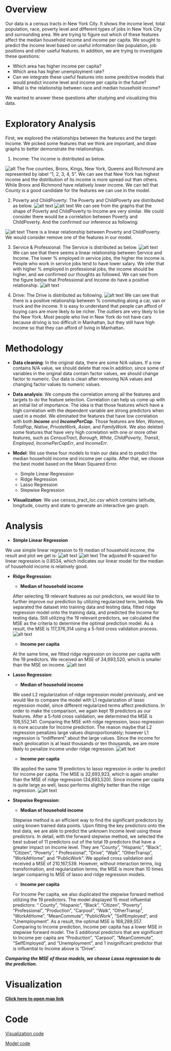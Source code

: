 # Overview
  Our data is a census tracts in New York City. It shows the income level, total population, race, poverty level and different types of jobs in New York City and surrounding area. We are trying to figure out which of these features affect the median household income and income per capita. We sought to predict the income level based on useful information like population, job positions and other useful features. In addition, we are trying to investigate these questions:
  - Which area has higher income per capita?
  - Which area has higher unemployment rate?
  - Can we integrate these useful features into some predictive models that would predict income level and income per capita in the future?
  - What is the relationship between race and median household income?

  We wanted to answer these questions after studying and visualizing this data.

# Exploratory Analysis
First, we explored the relationships between the features and the target: Income. We picked some features that we think are important, and draw graphs to better demonstrate the relationships. 

1) Income: The income is distributed as below.
  
![alt](https://i.imgur.com/0RmZxp9.png)
The five counties, Bronx, Kings, New York, Queens and Richmond are represented by label “1, 2, 3, 4, 5”. We can see that New York has highest income and the distribution of its income is more spread out than others. While Bronx and Richmond have relatively lower income. We can tell that County is a good candidate for the features we can use in the model.

2) Poverty and ChildPoverty: The Poverty and ChildPoverty are distributed as below.
![alt text](https://i.imgur.com/FoQQdtr.png)
![alt text](https://i.imgur.com/Km5oqIz.png)
We can see from the graphs that the shape of Poverty and ChildPoverty to Income are very similar. We could consider there would be a correlation between Poverty and ChildPoverty. And the confirmed our inference as following:

![alt text](https://i.imgur.com/C95WzQv.png)
There is a linear relationship between Poverty and ChildPoverty. We would consider remove one of the features in our model.

3) Service & Professional: The Service is distributed as below.
![alt text](https://i.imgur.com/0FRB7rY.png)
We can see that there seems a linear relationship between Service and Income. The lower % employed in service jobs, the higher the income is. People who work in service jobs tend to have lower salary. We infer that with higher % employed in professional jobs, the income should be higher, and we confirmed our thoughts as followed. We can see from the figure below that Professional and Income do have a positive relationship.
![alt text](https://i.imgur.com/o4t62r7.png)

4) Drive: The Drive is distributed as following.
![alt text](https://i.imgur.com/xA68cJi.png)
We can see that there is a positive relationship between % commuting along a car, van or truck and the income. It is easy to understand that people can afford of buying cars are more likely to be richer. The outliers are very likely to be the New York. Most people who live in New York do not have cars because driving is too difficult in Manhattan, but they still have high income so that they can afford of living in Manhattan.


# Methodology
  - **Data cleaning**: In the original data, there are some N/A values. If a row contains N/A value, we should delete that row.In addition, since some of variables in the original data contain factor values, we should change factor to numeric. Our data is clean after removing N/A values and changing factor values to numeric values.

  - **Data analysis**: We compute the correlation among all the features and targets to do the feature selection. Correlation can help us come up with an initial list of importance. The idea is that those features which have a high correlation with the dependent variable are strong predictors when used in a model. We eliminated the features that have low correlation with both **_Income_** and **_IncomePerCap_**. Those features are _Men_, _Women_, _TotalPop_, _Native_, _PrivateWork_, _Asian_, and _FamilyWork_. We also deleted some features that have very high correlation with one or more other features, such as _CensusTract_, _Borough_, _White_, _ChildPoverty_, _Transit_, _Employed_, _IncomePerCapErr_, and _IncomeErr_.

  - **Model**: We use these four models to train our data and to predict the median household income and income per capita. After that, we choose the best model based on the Mean Squared Error.
    - Simple Linear Regression
    - Ridge Regression
    - Lasso Regression
    - Stepwise Regression<br />
    
  - **Visualization**: We use census_tract_loc.csv which contains latitude, longitude, county and state to generate an interactive geo graph.

# Analysis

  - **Simple Linear Regression**
  
  We use simple linear regression to fit median of household income, the result and plot we get is:
![alt text](https://i.imgur.com/jHPqtOL.png)
![alt text](https://i.imgur.com/E2ta2uE.png)
The adjusted R-squared for linear regression is 0.8534, which indicates our linear model for the median of household income is relatively good.

  - **Ridge Regression**:
  
    - **Median of household income**
    
    After selecting 19 relevant features as our predictors, we would like to further improve our prediction by utilizing regularized term, lambda. We separated the dataset into training data and testing data, fitted ridge regression model onto the training data, and predicted the Income for testing data. Still utilizing the 19 relevant predictors,  we calculated the MSE as the criteria to determine the optimal prediction model. As a result, the MSE is 117,376,314 using a 5-fold cross validation process. 
    ![alt text](https://i.imgur.com/8wURzU0.png)
    
    - **Income per capita**
    
    At the same time, we fitted ridge regression on income per capita with the 19 predictors. We received an MSE of 34,693,520, which is smaller than the MSE on income. 
    ![alt text](https://i.imgur.com/TVLpCe9.png)
    
  - **Lasso Regression**:
    - **Median of household income**
    
    We used L2 regularization of ridge regression model previously, and we would like to compare the model with L1 regularization of lasso regression model, since different regularized terms affect predictions. In order to make the comparison, we again kept 19 predictors as our features. After a 5-fold cross validation, we determined the MSE is 106,552,141. Comparing the MSE with ridge regression, lasso regression is more accurate for Income prediction. The reason maybe that L2 regression penalizes large values disproportionately; however L1 regression is “indifferent” about the large values. Since the income for each geolocation is at least thousands or ten thousands, we are more likely to penalize income under ridge regression.
    ![alt text](https://i.imgur.com/KPP4uRE.png)
    
    - **Income per capita**
    
    We applied the same 19 predictors to lasso regression in order to predict for income per capita. The MSE is 32,693,923, which is again smaller than the MSE of ridge regression (34,693,520). Since income per capita is quite large as well, lasso performs slightly better than the ridge regression. 
    ![alt text](https://i.imgur.com/SqwLS6F.png)
    
  - **Stepwise Regression**:
  
    - **Median of household income**
    
    Stepwise method is an efficient way to find the significant predictors by using known trained data points. Upon fitting the key predictors onto the test data, we are able to predict the unknown Income level using these predictors. In detail, with the forward stepwise method, we selected the best subset of 11 predictors out of the total 19 predictors that have a greater impact on Income level. They are “County”,  “Hispanic”,  “Black”, “Citizen”,  “Poverty”, “ Professional”, “Drive”, “Walk”, “OtherTransp”, “WorkAtHome”,  and “PublicWork”. We applied cross validation and received a MSE of 210,167,539. However, without interaction terms, log transformation, and regularization terms, the MSE is more than 10 times larger comparing to MSE of lasso and ridge regression models. 
    
    - **Income per capita**
    
    For Income Per capita, we also duplicated the stepwise forward method utilizing the 19 predictors. The model displayed 15 most influential predictors: “ County”, “Hispanic”, “Black”, “Citizen”, “Poverty”, “Professional”, “Production”, “Carpool”,  “Walk”, “OtherTransp”, “WorkAtHome”, “MeanCommute”, “PublicWork”, “SelfEmployed”, and “Unemployment”. As a result, the optimal MSE is 168,289,557. Comparing to Income prediction, Income per capita has a lower MSE in stepwise forward model. The 5 additional predictors that are significant to Income per capita are “Production”, “Carpool”, “MeanCommute”, “SelfEmployed”, and “Unemployment”, and 1 insignificant predictor that is influential to Income above is “Drive”. 
    
 **_Comparing the MSE of these models, we choose Lasso regression to do the prediction._**
    
# Visualization
  [**Click here to open map link**](https://kzhang49.github.io/data2020-midterm-project/map.html)


# Code
  [Visualization code](https://github.com/kzhang49/data2020-midterm-project/blob/master/geograph.Rmd)
  
  [Model code](https://github.com/kzhang49/data2020-midterm-project/blob/master/midterm_project.Rmd)
